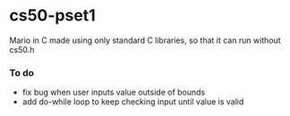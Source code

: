 # cs50-pset1

Mario in C made using only standard C libraries, so that it can run without cs50.h

### To do
 * fix bug when user inputs value outside of bounds
 * add do-while loop to keep checking input until value is valid
